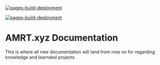 [![pages-build-deployment](https://github.com/Ammaar-e/mkdocs/actions/workflows/pages/pages-build-deployment/badge.svg?branch=gh-pages)](https://github.com/Ammaar-e/mkdocs/actions/workflows/pages/pages-build-deployment)

[![pages-build-deployment](https://github.com/Ammaar-e/mkdocs/actions/workflows/pages/pages-build-deployment/badge.svg?branch=main)](https://github.com/Ammaar-e/mkdocs/actions/workflows/pages/pages-build-deployment)

# AMRT.xyz Documentation

This is where all new documentation will land from now on for regarding knowledge and learnded projects
